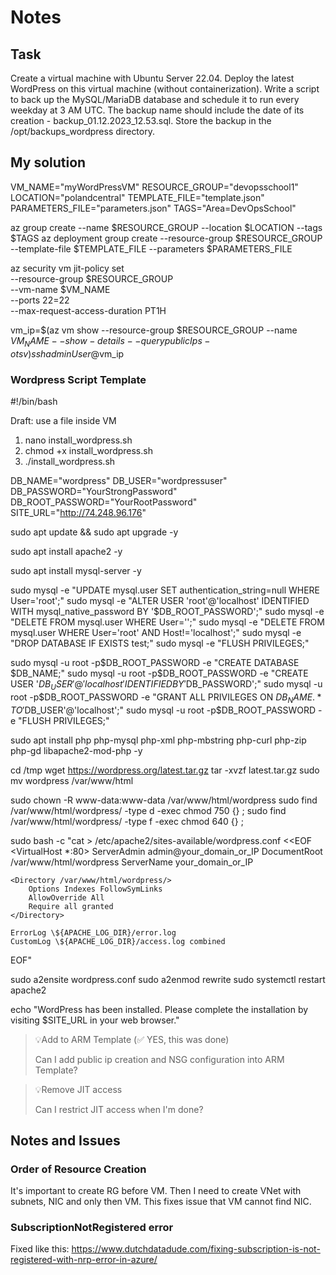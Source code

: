 # Notes

## Task

Create a virtual machine with Ubuntu Server 22.04. 
Deploy the latest WordPress on this virtual machine (without containerization). 
Write a script to back up the MySQL/MariaDB database and schedule it to run every weekday at 3 AM UTC. 
The backup name should include the date of its creation - backup_01.12.2023_12.53.sql. 
 Store the backup in the /opt/backups_wordpress directory.	

## My solution
VM_NAME="myWordPressVM"
RESOURCE_GROUP="devopsschool1"
LOCATION="polandcentral"
TEMPLATE_FILE="template.json"
PARAMETERS_FILE="parameters.json"
TAGS="Area=DevOpsSchool"

az group create --name $RESOURCE_GROUP --location $LOCATION --tags $TAGS
az deployment group create --resource-group $RESOURCE_GROUP --template-file $TEMPLATE_FILE --parameters $PARAMETERS_FILE

az security vm jit-policy set \
  --resource-group $RESOURCE_GROUP \
  --vm-name $VM_NAME \
  --ports 22=22 \
  --max-request-access-duration PT1H

vm_ip=$(az vm show --resource-group $RESOURCE_GROUP --name $VM_NAME --show-details --query publicIps -o tsv)
ssh adminUser@$vm_ip

### Wordpress Script Template

#!/bin/bash

Draft: use a file inside VM
1. nano install_wordpress.sh
2. chmod +x install_wordpress.sh
3. ./install_wordpress.sh


DB_NAME="wordpress"
DB_USER="wordpressuser"
DB_PASSWORD="YourStrongPassword"
DB_ROOT_PASSWORD="YourRootPassword"
SITE_URL="http://74.248.96.176"

sudo apt update && sudo apt upgrade -y

sudo apt install apache2 -y

sudo apt install mysql-server -y

sudo mysql -e "UPDATE mysql.user SET authentication_string=null WHERE User='root';"
sudo mysql -e "ALTER USER 'root'@'localhost' IDENTIFIED WITH mysql_native_password BY '$DB_ROOT_PASSWORD';"
sudo mysql -e "DELETE FROM mysql.user WHERE User='';"
sudo mysql -e "DELETE FROM mysql.user WHERE User='root' AND Host!='localhost';"
sudo mysql -e "DROP DATABASE IF EXISTS test;"
sudo mysql -e "FLUSH PRIVILEGES;"

sudo mysql -u root -p$DB_ROOT_PASSWORD -e "CREATE DATABASE $DB_NAME;"
sudo mysql -u root -p$DB_ROOT_PASSWORD -e "CREATE USER '$DB_USER'@'localhost' IDENTIFIED BY '$DB_PASSWORD';"
sudo mysql -u root -p$DB_ROOT_PASSWORD -e "GRANT ALL PRIVILEGES ON $DB_NAME.* TO '$DB_USER'@'localhost';"
sudo mysql -u root -p$DB_ROOT_PASSWORD -e "FLUSH PRIVILEGES;"

sudo apt install php php-mysql php-xml php-mbstring php-curl php-zip php-gd libapache2-mod-php -y

cd /tmp
wget https://wordpress.org/latest.tar.gz
tar -xvzf latest.tar.gz
sudo mv wordpress /var/www/html

sudo chown -R www-data:www-data /var/www/html/wordpress
sudo find /var/www/html/wordpress/ -type d -exec chmod 750 {} \;
sudo find /var/www/html/wordpress/ -type f -exec chmod 640 {} \;

sudo bash -c "cat > /etc/apache2/sites-available/wordpress.conf <<EOF
<VirtualHost *:80>
    ServerAdmin admin@your_domain_or_IP
    DocumentRoot /var/www/html/wordpress
    ServerName your_domain_or_IP

    <Directory /var/www/html/wordpress/>
        Options Indexes FollowSymLinks
        AllowOverride All
        Require all granted
    </Directory>

    ErrorLog \${APACHE_LOG_DIR}/error.log
    CustomLog \${APACHE_LOG_DIR}/access.log combined
</VirtualHost>
EOF"

sudo a2ensite wordpress.conf
sudo a2enmod rewrite
sudo systemctl restart apache2

echo "WordPress has been installed. Please complete the installation by visiting $SITE_URL in your web browser."





> 💡Add to ARM Template (✅ YES, this was done)
> 
> Can I add public ip creation and NSG configuration into ARM Template?

> 💡Remove JIT access
> 
> Can I restrict JIT access when I'm done?

## Notes and Issues

### Order of Resource Creation
It's important to create RG before VM. Then I need to create VNet with subnets, NIC and only then VM. This fixes issue that VM cannot find NIC.

### SubscriptionNotRegistered error
Fixed like this:
https://www.dutchdatadude.com/fixing-subscription-is-not-registered-with-nrp-error-in-azure/

